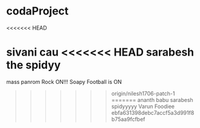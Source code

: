 # codaProject
<<<<<<< HEAD

sivani 
cau
<<<<<<< HEAD sarabesh the spidyy 
=======
mass panrom
Rock ON!!!
Soapy Football is ON
>>>>>>> origin/nilesh1706-patch-1
=======
ananth babu
sarabesh spidyyyyy
Varun Foodiee
>>>>>>> ebfa631398debc7accf5a3d991f8b75aa9fcfbef
